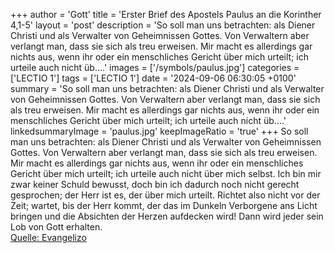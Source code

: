 +++
author = 'Gott'
title = 'Erster Brief des Apostels Paulus an die Korinther 4,1-5'
layout = 'post'
description = 'So soll man uns betrachten: als Diener Christi und als Verwalter von Geheimnissen Gottes. Von Verwaltern aber verlangt man, dass sie sich als treu erweisen. Mir macht es allerdings gar nichts aus, wenn ihr oder ein menschliches Gericht über mich urteilt; ich urteile auch nicht üb....'
images = ['/symbols/paulus.jpg']
categories = ['LECTIO 1']
tags = ['LECTIO 1']
date = '2024-09-06 06:30:05 +0100'
summary = 'So soll man uns betrachten: als Diener Christi und als Verwalter von Geheimnissen Gottes. Von Verwaltern aber verlangt man, dass sie sich als treu erweisen. Mir macht es allerdings gar nichts aus, wenn ihr oder ein menschliches Gericht über mich urteilt; ich urteile auch nicht üb....'
linkedsummaryImage = 'paulus.jpg'
keepImageRatio = 'true'
+++
So soll man uns betrachten: als Diener Christi und als Verwalter von Geheimnissen Gottes.
Von Verwaltern aber verlangt man, dass sie sich als treu erweisen.
Mir macht es allerdings gar nichts aus, wenn ihr oder ein menschliches Gericht über mich urteilt; ich urteile auch nicht über mich selbst.<!--more-->
Ich bin mir zwar keiner Schuld bewusst, doch bin ich dadurch noch nicht gerecht gesprochen; der Herr ist es, der über mich urteilt.
Richtet also nicht vor der Zeit; wartet, bis der Herr kommt, der das im Dunkeln Verborgene ans Licht bringen und die Absichten der Herzen aufdecken wird! Dann wird jeder sein Lob von Gott erhalten.<br> [Quelle: Evangelizo](https://evangeliumtagfuertag.org/DE/gospel)